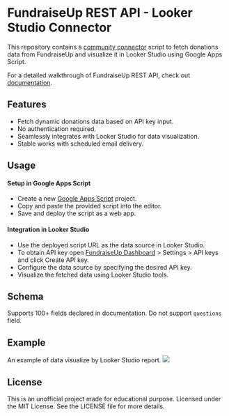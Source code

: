 FundraiseUp REST API - Looker Studio Connector
=============
This repository contains a [community connector](https://developers.google.com/looker-studio/connector "community connector") script to fetch donations data from FundraiseUp and visualize it in Looker Studio using Google Apps Script.

For a detailed walkthrough of FundraiseUp REST API, check out [documentation](https://fundraiseup.com/docs/rest-api/ "documentation").

Features
-------------
- Fetch dynamic donations data based on API key input.
- No authentication required.
- Seamlessly integrates with Looker Studio for data visualization.
- Stable works with scheduled email delivery.

Usage
-------------
#### Setup in Google Apps Script
- Create a new [Google Apps Script](https://script.google.com/ "Google Apps Script") project.
- Copy and paste the provided script into the editor.
- Save and deploy the script as a web app.

#### Integration in Looker Studio
- Use the deployed script URL as the data source in Looker Studio.
- To obtain API key open [FundraiseUp Dashboard](https://dashboard.fundraiseup.com/ "FundraiseUp Dashboard") > Settings > API keys and click Create API key.
- Configure the data source by specifying the desired API key.
- Visualize the fetched data using Looker Studio tools.

Schema
-------------
Supports 100+ fields declared in documentation. Do not support ```questions``` field.

Example
-------------
An example of data visualize by Looker Studio report.
![](https://iili.io/2nSwI2f.png)

License
-------------
This is an unofficial project made for educational purpose. Licensed under the MIT License. See the LICENSE file for more details.
